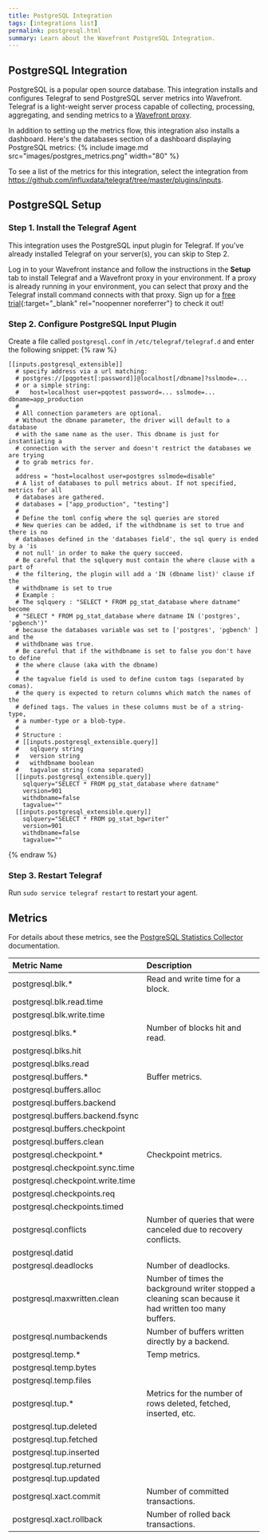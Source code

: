```yaml
---
title: PostgreSQL Integration
tags: [integrations list]
permalink: postgresql.html
summary: Learn about the Wavefront PostgreSQL Integration.
---
```

## PostgreSQL Integration

PostgreSQL is a popular open source database. This integration installs and configures Telegraf to send PostgreSQL server metrics into Wavefront. Telegraf is a light-weight server process capable of collecting, processing, aggregating, and sending metrics to a [Wavefront proxy](https://docs.wavefront.com/proxies.html).

In addition to setting up the metrics flow, this integration also installs a dashboard. Here's the databases section of a dashboard displaying PostgreSQL metrics:
{% include image.md src="images/postgres_metrics.png" width="80" %}


To see a list of the metrics for this integration, select the integration from <https://github.com/influxdata/telegraf/tree/master/plugins/inputs>.
## PostgreSQL Setup



### Step 1. Install the Telegraf Agent

This integration uses the PostgreSQL input plugin for Telegraf. If you've already installed Telegraf on your server(s), you can skip to Step 2.

Log in to your Wavefront instance and follow the instructions in the **Setup** tab to install Telegraf and a Wavefront proxy in your environment. If a proxy is already running in your environment, you can select that proxy and the Telegraf install command connects with that proxy. Sign up for a [free trial](http://wavefront.com/sign-up/?utm_source=docs.vmware.com&utm_medium=referral&utm_campaign=docs-front-page){:target="_blank" rel="noopenner noreferrer"} to check it out!

### Step 2. Configure PostgreSQL Input Plugin

Create a file called `postgresql.conf` in `/etc/telegraf/telegraf.d` and enter the following snippet:
{% raw %}
```
[[inputs.postgresql_extensible]]
  # specify address via a url matching:
  # postgres://[pqgotest[:password]]@localhost[/dbname]?sslmode=...
  # or a simple string:
  #   host=localhost user=pqotest password=... sslmode=... dbname=app_production
  #
  # All connection parameters are optional.  
  # Without the dbname parameter, the driver will default to a database
  # with the same name as the user. This dbname is just for instantiating a
  # connection with the server and doesn't restrict the databases we are trying
  # to grab metrics for.
  #
  address = "host=localhost user=postgres sslmode=disable"
  # A list of databases to pull metrics about. If not specified, metrics for all
  # databases are gathered.
  # databases = ["app_production", "testing"]
  #
  # Define the toml config where the sql queries are stored
  # New queries can be added, if the withdbname is set to true and there is no
  # databases defined in the 'databases field', the sql query is ended by a 'is
  # not null' in order to make the query succeed.
  # Be careful that the sqlquery must contain the where clause with a part of
  # the filtering, the plugin will add a 'IN (dbname list)' clause if the
  # withdbname is set to true
  # Example :
  # The sqlquery : "SELECT * FROM pg_stat_database where datname" become
  # "SELECT * FROM pg_stat_database where datname IN ('postgres', 'pgbench')"
  # because the databases variable was set to ['postgres', 'pgbench' ] and the
  # withdbname was true.
  # Be careful that if the withdbname is set to false you don't have to define
  # the where clause (aka with the dbname)
  #
  # the tagvalue field is used to define custom tags (separated by comas).
  # the query is expected to return columns which match the names of the
  # defined tags. The values in these columns must be of a string-type,
  # a number-type or a blob-type.
  #
  # Structure :
  # [[inputs.postgresql_extensible.query]]
  #   sqlquery string
  #   version string
  #   withdbname boolean
  #   tagvalue string (coma separated)
  [[inputs.postgresql_extensible.query]]
    sqlquery="SELECT * FROM pg_stat_database where datname"
    version=901
    withdbname=false
    tagvalue=""
  [[inputs.postgresql_extensible.query]]
    sqlquery="SELECT * FROM pg_stat_bgwriter"
    version=901
    withdbname=false
    tagvalue=""
```
{% endraw %}

### Step 3. Restart Telegraf

Run `sudo service telegraf restart` to restart your agent.


## Metrics

For details about these metrics, see the [PostgreSQL Statistics Collector](https://www.postgresql.org/docs/current/monitoring-stats.html) documentation.

|Metric Name|Description|
| :--- | :--- |
|postgresql.blk.*|Read and write time for a block.|
|postgresql.blk.read.time||
|postgresql.blk.write.time||
|postgresql.blks.*|Number of blocks hit and read.|
|postgresql.blks.hit||
|postgresql.blks.read||
|postgresql.buffers.*|Buffer metrics. |
|postgresql.buffers.alloc||
|postgresql.buffers.backend||
|postgresql.buffers.backend.fsync||
|postgresql.buffers.checkpoint||
|postgresql.buffers.clean||
|postgresql.checkpoint.*|Checkpoint metrics. |
|postgresql.checkpoint.sync.time||
|postgresql.checkpoint.write.time||
|postgresql.checkpoints.req||
|postgresql.checkpoints.timed||
|postgresql.conflicts|Number of queries that were canceled due to recovery conflicts.|
|postgresql.datid||
|postgresql.deadlocks|Number of deadlocks.|
|postgresql.maxwritten.clean|Number of times the background writer stopped a cleaning scan because it had written too many buffers.|
|postgresql.numbackends|Number of buffers written directly by a backend.|
|postgresql.temp.*|Temp metrics.|
|postgresql.temp.bytes||
|postgresql.temp.files||
|postgresql.tup.*|Metrics for the number of rows deleted, fetched, inserted, etc.|
|postgresql.tup.deleted||
|postgresql.tup.fetched||
|postgresql.tup.inserted||
|postgresql.tup.returned||
|postgresql.tup.updated||
|postgresql.xact.commit|Number of committed transactions.|
|postgresql.xact.rollback|Number of rolled back transactions. |
